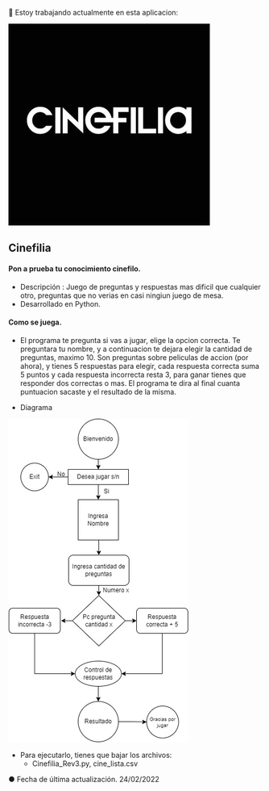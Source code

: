 <!--
**germanamontiel/germanamontiel** is a ✨ _special_ ✨ repository because its `README.md` (this file) appears on your GitHub profile.

Here are some ideas to get you started:

- 🔭 I’m currently working on ...

- 🌱 I’m currently learning ...
- 👯 I’m looking to collaborate on ...
- 🤔 I’m looking for help with ...
- 💬 Ask me about ...
- 📫 How to reach me: ...
- 😄 Pronouns: ...
- ⚡ Fun fact: ...
-->
🔭 Estoy trabajando actualmente en esta aplicacion:

![descripcion](/R27k3WC-_400x400.jpg)



## Cinefilia 

#### Pon a prueba tu conocimiento cinefilo. 

- Descripción : Juego de preguntas y respuestas mas dificil que cualquier otro, preguntas que no verias en casi ningiun juego de mesa. 
- Desarrollado en Python.

#### Como se juega. 

- El programa te pregunta si vas a jugar, elige la opcion correcta. Te preguntara tu nombre, y a continuacion te dejara elegir la cantidad de preguntas, maximo 10. Son preguntas sobre peliculas de accion (por ahora), y tienes 5 respuestas para elegir, cada respuesta correcta suma 5 puntos y cada respuesta incorrecta resta 3, para ganar tienes que responder dos correctas o mas. El programa te dira al final cuanta puntuacion sacaste y el resultado de la misma. 

- Diagrama

![descripcion](/trivia_rev3.jpg)

* Para ejecutarlo, tienes que bajar los archivos: 
  * Cinefilia_Rev3.py, cine_lista.csv 
    

● Fecha de última actualización. 24/02/2022
